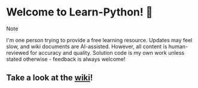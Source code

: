 # Welcome to Learn-Python! 🐍

> [!NOTE]
> I'm one person trying to provide a free learning resource.
> Updates may feel slow, and wiki documents are AI-assisted.
> However, all content is human-reviewed for accuracy and quality.
> Solution code is my own work unless stated otherwise - feedback is always welcome!
>

## Take a look at the [wiki](https://github.com/TySP-Dev/Learn-Python/wiki)!
